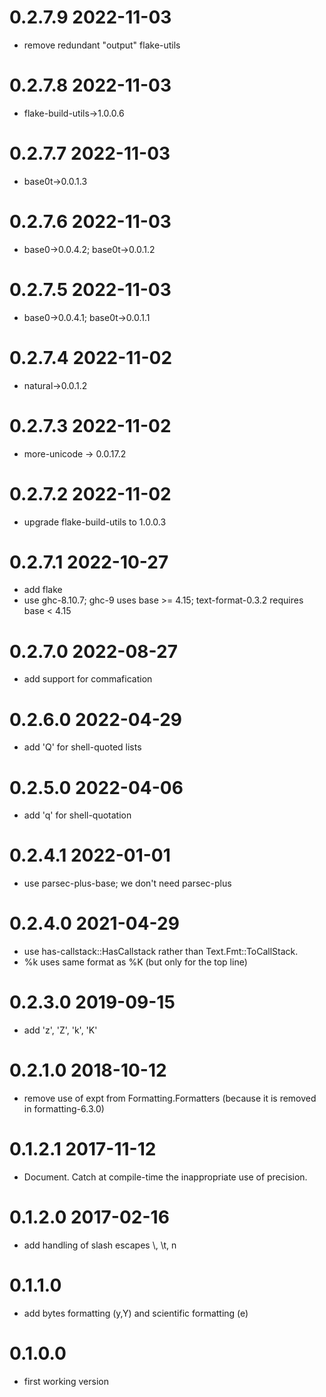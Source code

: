 0.2.7.9 2022-11-03
==================
- remove redundant "output" flake-utils

0.2.7.8 2022-11-03
==================
- flake-build-utils->1.0.0.6

0.2.7.7 2022-11-03
==================
- base0t->0.0.1.3

0.2.7.6 2022-11-03
==================
- base0->0.0.4.2; base0t->0.0.1.2

0.2.7.5 2022-11-03
==================
- base0->0.0.4.1; base0t->0.0.1.1

0.2.7.4 2022-11-02
==================
- natural->0.0.1.2

0.2.7.3 2022-11-02
==================
- more-unicode -> 0.0.17.2

0.2.7.2 2022-11-02
==================
- upgrade flake-build-utils to 1.0.0.3

0.2.7.1 2022-10-27
==================
- add flake
- use ghc-8.10.7; ghc-9 uses base >= 4.15; text-format-0.3.2 requires base < 4.15

0.2.7.0 2022-08-27
==================
- add support for commafication

0.2.6.0 2022-04-29
==================
- add 'Q' for shell-quoted lists

0.2.5.0 2022-04-06
==================
- add 'q' for shell-quotation

0.2.4.1 2022-01-01
==================
- use parsec-plus-base; we don't need parsec-plus

0.2.4.0 2021-04-29
==================
- use has-callstack::HasCallstack rather than Text.Fmt::ToCallStack.
- %k uses same format as %K (but only for the top line)

0.2.3.0 2019-09-15
==================
- add 'z', 'Z', 'k', 'K'

0.2.1.0 2018-10-12
==================
- remove use of expt from Formatting.Formatters (because it is removed in
  formatting-6.3.0)

0.1.2.1 2017-11-12
==================
- Document.  Catch at compile-time the inappropriate use of precision.

0.1.2.0 2017-02-16
==================
- add handling of slash escapes \\, \t, n

0.1.1.0
=======

- add bytes formatting (y,Y) and scientific formatting (e)

0.1.0.0
=======

- first working version
